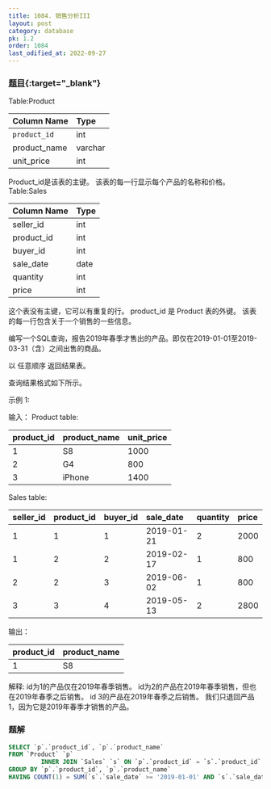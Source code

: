 ```yaml
---
title: 1084. 销售分析III
layout: post
category: database
pk: 1.2
order: 1084
last_odified_at: 2022-09-27
---
```


### [题目](https://leetcode-cn.co/problems/sales-analysis-iii/){:target="_blank"}

Table:Product

| Column Name  | Type    |
|:---|:---|
| `product_id`   | int     |
| product_name | varchar |
| unit_price   | int     |

Product_id是该表的主键。
该表的每一行显示每个产品的名称和价格。
Table:Sales

| Column Name | Type    |
|:---|:---|
| seller_id   | int     |
| product_id  | int     |
| buyer_id    | int     |
| sale_date   | date    |
| quantity    | int     |
| price       | int     |

这个表没有主键，它可以有重复的行。
product_id 是 Product 表的外键。
该表的每一行包含关于一个销售的一些信息。


编写一个SQL查询，报告2019年春季才售出的产品。即仅在2019-01-01至2019-03-31（含）之间出售的商品。

以 任意顺序 返回结果表。

查询结果格式如下所示。

示例 1:

输入：
Product table:

| product_id | product_name | unit_price |
|:---|:---|:---|
| 1          | S8           | 1000       |
| 2          | G4           | 800        |
| 3          | iPhone       | 1400       |

Sales table:

| seller_id | product_id | buyer_id | sale_date  | quantity | price |
|:---|:---|:---|:---|:---|:---|
| 1         | 1          | 1        | 2019-01-21 | 2        | 2000  |
| 1         | 2          | 2        | 2019-02-17 | 1        | 800   |
| 2         | 2          | 3        | 2019-06-02 | 1        | 800   |
| 3         | 3          | 4        | 2019-05-13 | 2        | 2800  |

输出：

| product_id  | product_name |
|:---|:---|
| 1           | S8           |

解释:
id为1的产品仅在2019年春季销售。
id为2的产品在2019年春季销售，但也在2019年春季之后销售。
id 3的产品在2019年春季之后销售。
我们只退回产品1，因为它是2019年春季才销售的产品。

### 题解

```sql
SELECT `p`.`product_id`, `p`.`product_name`
FROM `Product` `p`
         INNER JOIN `Sales` `s` ON `p`.`product_id` = `s`.`product_id`
GROUP BY `p`.`product_id`, `p`.`product_name`
HAVING COUNT(1) = SUM(`s`.`sale_date` >= '2019-01-01' AND `s`.`sale_date` <= '2019-03-31')
```